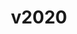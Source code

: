 ---
layout: page
title: v2020
description: First version of website built using wordpress
importance: 2
category: matrixmaster.me
redirect: https://2020.matrixmaster.me/
---